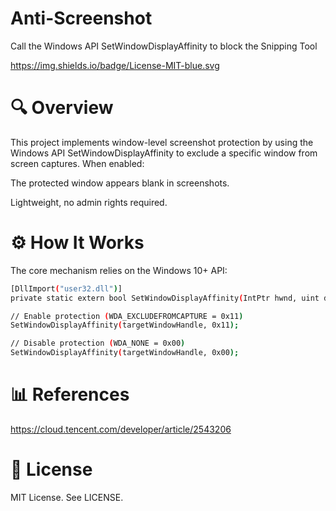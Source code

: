 # Anti-Screenshot
Call the Windows API SetWindowDisplayAffinity to block the Snipping Tool

https://img.shields.io/badge/License-MIT-blue.svg

# 🔍 Overview
This project implements window-level screenshot protection by using the Windows API SetWindowDisplayAffinity to exclude a specific window from screen captures. When enabled:

The protected window appears blank in screenshots.

Lightweight, no admin rights required.

# ⚙️ How It Works
The core mechanism relies on the Windows 10+ API:
```sh
[DllImport("user32.dll")]
private static extern bool SetWindowDisplayAffinity(IntPtr hwnd, uint dwAffinity);

// Enable protection (WDA_EXCLUDEFROMCAPTURE = 0x11)
SetWindowDisplayAffinity(targetWindowHandle, 0x11);

// Disable protection (WDA_NONE = 0x00)
SetWindowDisplayAffinity(targetWindowHandle, 0x00);

```

# 📊 References
https://cloud.tencent.com/developer/article/2543206

# 📜 License
MIT License. See LICENSE.
